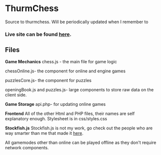 # ThurmChess
Source to thurmchess. Will be periodically updated when I remember to
### Live site can be found [here](http://thurm.us/chess).
## Files
**Game Mechanics**
chess.js - the main file for game logic

chessOnline.js- the component for online and engine games

puzzlesCore.js- the component for puzzles

openingBook.js and puzzles.js- large components to store raw data on the client side.

**Game Storage**
api.php- for updating online games

**Frontend**
All of the other Html and PHP files, their names are self explanatory enough.
Stylesheet is in css/styles.css

**Stockfish.js**
Stockfish.js is not my work, go check out the people who are way smarter than me that made it [here](https://github.com/nmrugg/stockfish.js).

All gamemodes other than online can be played offline as they don't require network components.
